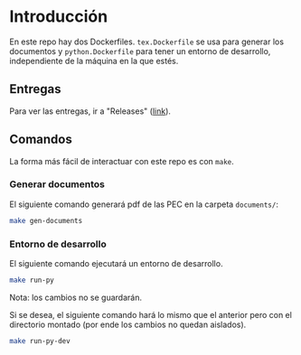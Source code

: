 # Introducción

En este repo hay dos Dockerfiles. `tex.Dockerfile` se usa para generar los documentos y `python.Dockerfile` para tener un entorno de desarrollo, independiente de la máquina en la que estés.

## Entregas

Para ver las entregas, ir a "Releases" 
([link](https://gitlab.com/aalbacetef/fisica-comp-II/-/releases)).

## Comandos

La forma más fácil de interactuar con este repo es con `make`. 

### Generar documentos

El siguiente comando generará pdf de las PEC en la carpeta `documents/`:

```bash
make gen-documents 
```

### Entorno de desarrollo 

El siguiente comando ejecutará un entorno de desarrollo. 

```bash
make run-py
```

Nota: los cambios no se guardarán. 

Si se desea, el siguiente comando hará lo mismo que el anterior pero con el directorio montado (por ende los cambios no quedan aislados).

```bash
make run-py-dev
```

